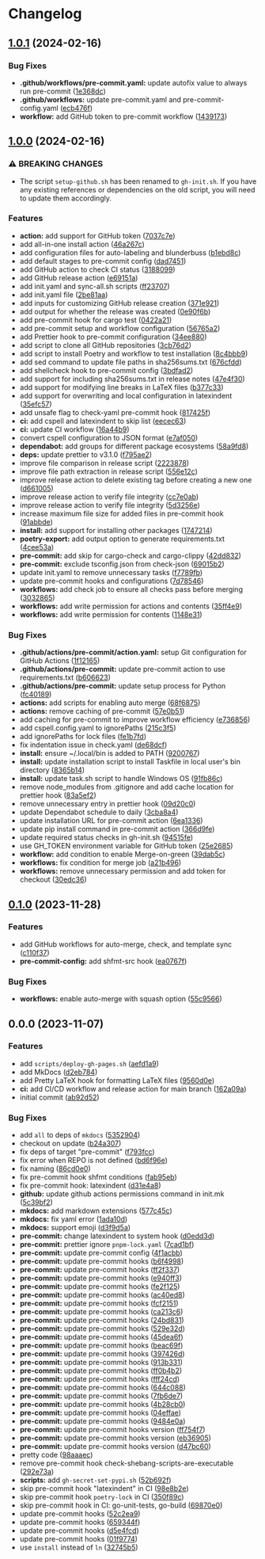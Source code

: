 # Changelog

## [1.0.1](https://github.com/liblaf/template/compare/v1.0.0...v1.0.1) (2024-02-16)


### Bug Fixes

* **.github/workflows/pre-commit.yaml:** update autofix value to always run pre-commit ([1e368dc](https://github.com/liblaf/template/commit/1e368dc1cd9ca8876b4cc26d93f89af949b12a49))
* **.github/workflows:** update pre-commit.yaml and pre-commit-config.yaml ([ecb476f](https://github.com/liblaf/template/commit/ecb476f22836bcea99721092d2d2f13520b81783))
* **workflow:** add GitHub token to pre-commit workflow ([1439173](https://github.com/liblaf/template/commit/1439173ba370d50994741e0eae6912737950a134))

## [1.0.0](https://github.com/liblaf/template/compare/v0.1.0...v1.0.0) (2024-02-16)


### ⚠ BREAKING CHANGES

* The script `setup-github.sh` has been renamed to `gh-init.sh`. If you have any existing references or dependencies on the old script, you will need to update them accordingly.

### Features

* **action:** add support for GitHub token ([7037c7e](https://github.com/liblaf/template/commit/7037c7e40b4f0fd6dc804f29e517a93c677c9e0a))
* add all-in-one install action ([46a267c](https://github.com/liblaf/template/commit/46a267cb4baa9ee9e06848c0c55fca1d95aa0d89))
* add configuration files for auto-labeling and blunderbuss ([b1ebd8c](https://github.com/liblaf/template/commit/b1ebd8cbc054d9e669bc32903660457df7df986c))
* add default stages to pre-commit config ([dad7451](https://github.com/liblaf/template/commit/dad7451bcee792094710e45bfad90b034effdf71))
* add GitHub action to check CI status ([3188099](https://github.com/liblaf/template/commit/318809930eb9655cd2529b69de446e9d845e1989))
* add GitHub release action ([e69151a](https://github.com/liblaf/template/commit/e69151a9e8753f5e3414312ddc8dfc510e2fc2e9))
* add init.yaml and sync-all.sh scripts ([ff23707](https://github.com/liblaf/template/commit/ff2370780cec5f490307618956ba5a13ddda15ea))
* add init.yaml file ([2be81aa](https://github.com/liblaf/template/commit/2be81aa5e9ea61b3fa0f49c8065926cda24c9ccc))
* add inputs for customizing GitHub release creation ([371e921](https://github.com/liblaf/template/commit/371e9211e30d9c656fb38340c4ebdf4d3be9e0b3))
* add output for whether the release was created ([0e90f6b](https://github.com/liblaf/template/commit/0e90f6ba2a1a81740a943a6857a02c2414f1dc25))
* add pre-commit hook for cargo test ([0422a21](https://github.com/liblaf/template/commit/0422a21bab530a7c0bb04cbef5e866f879fef2c1))
* add pre-commit setup and workflow configuration ([56765a2](https://github.com/liblaf/template/commit/56765a2c770b6bcb03cce1a3ea4b8d0c606aecfd))
* add Prettier hook to pre-commit configuration ([34ee880](https://github.com/liblaf/template/commit/34ee880e6e64fe3f4012bf5752f3177ed8f94fe5))
* add script to clone all GitHub repositories ([3cb76d2](https://github.com/liblaf/template/commit/3cb76d2c90e9c7ce06b2bb62c2684d7218543f3f))
* add script to install Poetry and workflow to test installation ([8c4bbb9](https://github.com/liblaf/template/commit/8c4bbb92a0a6f1a905df6cae48e078ad424efd0c))
* add sed command to update file paths in sha256sums.txt ([676cfdd](https://github.com/liblaf/template/commit/676cfddc011d8c9023d9787373300ec3bd68addb))
* add shellcheck hook to pre-commit config ([3bdfad2](https://github.com/liblaf/template/commit/3bdfad2fde4d53f8fffd6e191071d1aa85b74b31))
* add support for including sha256sums.txt in release notes ([47e4f30](https://github.com/liblaf/template/commit/47e4f302b6f8d99f8c35ebc8761931ba8b262f88))
* add support for modifying line breaks in LaTeX files ([b377c33](https://github.com/liblaf/template/commit/b377c33049668c9619960230cc4fc3e53a905648))
* add support for overwriting and local configuration in latexindent ([35efc57](https://github.com/liblaf/template/commit/35efc574d3571ff4c73d8d49a936a3e4d180ba0e))
* add unsafe flag to check-yaml pre-commit hook ([817425f](https://github.com/liblaf/template/commit/817425fca494284533e7be5079a15cd2eebad384))
* **ci:** add cspell and latexindent to skip list ([eecec63](https://github.com/liblaf/template/commit/eecec63413c15e0df207a154d446d01b35aa054f))
* **ci:** update CI workflow ([16a44b9](https://github.com/liblaf/template/commit/16a44b9d6376511ccd0ae52d96a47bb80af25610))
* convert cspell configuration to JSON format ([e7af050](https://github.com/liblaf/template/commit/e7af05037b75f1721d51da2ab0701b3b5f40dcc8))
* **dependabot:** add groups for different package ecosystems ([58a9fd8](https://github.com/liblaf/template/commit/58a9fd8d46b0e6617d593cd0ff0ae0debbbf3fc6))
* **deps:** update prettier to v3.1.0 ([f795ae2](https://github.com/liblaf/template/commit/f795ae28d6c9389ab51326adb58dba1c35688322))
* improve file comparison in release script ([2223878](https://github.com/liblaf/template/commit/222387854cfc07ec2b6779d424dab8fa537773c9))
* improve file path extraction in release script ([556e12c](https://github.com/liblaf/template/commit/556e12c610bd427eb7271b277a06162ec3254927))
* improve release action to delete existing tag before creating a new one ([d661005](https://github.com/liblaf/template/commit/d661005b7ee7057b70885ea215a8be846f632247))
* improve release action to verify file integrity ([cc7e0ab](https://github.com/liblaf/template/commit/cc7e0ab8d92af502956d2844e21d6f4872e54d5b))
* improve release action to verify file integrity ([5d3256e](https://github.com/liblaf/template/commit/5d3256eed52f890225100c5c431635f2bcdc000b))
* increase maximum file size for added files in pre-commit hook ([91abbde](https://github.com/liblaf/template/commit/91abbde795f99941f6f1503b3d944f8b897bfd8a))
* **install:** add support for installing other packages ([1747214](https://github.com/liblaf/template/commit/17472145d6118f4b2efd6a97766b8fbf8b4f9b58))
* **poetry-export:** add output option to generate requirements.txt ([4cee53a](https://github.com/liblaf/template/commit/4cee53a1e923ebc57bb325fa935b481048caddb2))
* **pre-commit:** add skip for cargo-check and cargo-clippy ([42dd832](https://github.com/liblaf/template/commit/42dd83260009cec92d6ca98b636502fa4166a0e9))
* **pre-commit:** exclude tsconfig.json from check-json ([69015b2](https://github.com/liblaf/template/commit/69015b27e2fa95a78eebde231327aa4ca5c3698a))
* update init.yaml to remove unnecessary tasks ([f7789fb](https://github.com/liblaf/template/commit/f7789fb0bb034f483dfda8dc2114d8dc2f64ed4b))
* update pre-commit hooks and configurations ([7d78546](https://github.com/liblaf/template/commit/7d785462fb0408378ad4be2d027ecac6682fef0f))
* **workflows:** add check job to ensure all checks pass before merging ([3032865](https://github.com/liblaf/template/commit/3032865ff52b54524d06f4d1a1db5adfd10d347c))
* **workflows:** add write permission for actions and contents ([35ff4e9](https://github.com/liblaf/template/commit/35ff4e9d247ff252564092308d42cddb6a31989d))
* **workflows:** add write permission for contents ([1148e31](https://github.com/liblaf/template/commit/1148e316c316f173c53bd899b12d6035cc51bf15))


### Bug Fixes

* **.github/actions/pre-commit/action.yaml:** setup Git configuration for GitHub Actions ([1f12165](https://github.com/liblaf/template/commit/1f1216566f939aaa7dc6c713265b41d29ace76ff))
* **.github/actions/pre-commit:** update pre-commit action to use requirements.txt ([b606623](https://github.com/liblaf/template/commit/b606623554a0ab89d8bd3c2be0ee4f5e056283a8))
* **.github/actions/pre-commit:** update setup process for Python ([fc40189](https://github.com/liblaf/template/commit/fc40189f085f3a2cea750ef436a1e1569b0e5e65))
* **actions:** add scripts for enabling auto merge ([68f6875](https://github.com/liblaf/template/commit/68f68757f3cd536a752c988dbaf5b6277f556ac6))
* **actions:** remove caching of pre-commit ([57e0b51](https://github.com/liblaf/template/commit/57e0b51444087089c72ba062ed5a45718c931851))
* add caching for pre-commit to improve workflow efficiency ([e736856](https://github.com/liblaf/template/commit/e736856c99cc57ce18be76b8e74fbca9af81544a))
* add cspell.config.yaml to ignorePaths ([215c3f5](https://github.com/liblaf/template/commit/215c3f5b53366458368ffad63afb9c70ff8780ba))
* add ignorePaths for lock files ([fe1b7fd](https://github.com/liblaf/template/commit/fe1b7fd1f2ba0804687e7495133e17cf03bf6b94))
* fix indentation issue in check.yaml ([de68dcf](https://github.com/liblaf/template/commit/de68dcfe88704e52be6d6b115bdbb9ebf86d4d6e))
* **install:** ensure ~/.local/bin is added to PATH ([9200767](https://github.com/liblaf/template/commit/92007671721c4e6bcaa8c92cfa41d9a1bc45adf4))
* **install:** update installation script to install Taskfile in local user's bin directory ([8365b14](https://github.com/liblaf/template/commit/8365b147b0549252f2937a7aade970fe53c7e57b))
* **install:** update task.sh script to handle Windows OS ([91fb86c](https://github.com/liblaf/template/commit/91fb86cce1af52e227c0c23845ca168a4cc5dd70))
* remove node_modules from .gitignore and add cache location for prettier hook ([83a5ef2](https://github.com/liblaf/template/commit/83a5ef2bc31dd40eca153689977f4be81e029208))
* remove unnecessary entry in prettier hook ([09d20c0](https://github.com/liblaf/template/commit/09d20c043f609ebb77690d667ad20c65359a4a48))
* update Dependabot schedule to daily ([3cba8a4](https://github.com/liblaf/template/commit/3cba8a408fb56957f01a9b6f49ddb4a8631af188))
* update installation URL for pre-commit action ([6ea1336](https://github.com/liblaf/template/commit/6ea13363f39963a9874db28f59f51875cd7bc162))
* update pip install command in pre-commit action ([366d9fe](https://github.com/liblaf/template/commit/366d9fef6b97e6e5baf81519e7cf6d0f06339b37))
* update required status checks in gh-init.sh ([94515fe](https://github.com/liblaf/template/commit/94515feacda43a356310fd6cce6a4edc132222af))
* use GH_TOKEN environment variable for GitHub token ([25e2685](https://github.com/liblaf/template/commit/25e26856e4af2be405e301cc6971e6fb9d1b79fd))
* **workflow:** add condition to enable Merge-on-green ([39dab5c](https://github.com/liblaf/template/commit/39dab5cdcd7b2d72ec4b829ff8b7fc86d1277da6))
* **workflows:** fix condition for merge job ([a21b496](https://github.com/liblaf/template/commit/a21b4964ecc756d21726a186616586e98176977e))
* **workflows:** remove unnecessary permission and add token for checkout ([30edc36](https://github.com/liblaf/template/commit/30edc36f1e27743a33c152b490a0a03fc3abac46))

## [0.1.0](https://github.com/liblaf/template/compare/v0.0.0...v0.1.0) (2023-11-28)

### Features

- add GitHub workflows for auto-merge, check, and template sync ([c110f37](https://github.com/liblaf/template/commit/c110f37fb6e52656e885ef5dd28184691b06ca98))
- **pre-commit-config:** add shfmt-src hook ([ea0767f](https://github.com/liblaf/template/commit/ea0767f88dfbed4a1f69ffbd86dcf1a2afd068fd))

### Bug Fixes

- **workflows:** enable auto-merge with squash option ([55c9566](https://github.com/liblaf/template/commit/55c9566a4c7b1fb6eb5c605543435eeaf63be16d))

## 0.0.0 (2023-11-07)

### Features

- add `scripts/deploy-gh-pages.sh` ([aefd1a9](https://github.com/liblaf/template/commit/aefd1a9f01d9667945d2f7e0b734f93b87ee4b76))
- add MkDocs ([d2eb784](https://github.com/liblaf/template/commit/d2eb784fb7a10f0900a388075d26627bda049788))
- add Pretty LaTeX hook for formatting LaTeX files ([9560d0e](https://github.com/liblaf/template/commit/9560d0ef3fd2aec22da85e469002f9b4e14f4efe))
- **ci:** add CI/CD workflow and release action for main branch ([162a09a](https://github.com/liblaf/template/commit/162a09a28c72fb74e50d90d0dc157f746475d45b))
- initial commit ([ab92d52](https://github.com/liblaf/template/commit/ab92d52c86af6f18170ac475663c97e091a0e6a5))

### Bug Fixes

- add `all` to deps of `mkdocs` ([5352904](https://github.com/liblaf/template/commit/5352904b24fa222dc65bfe6b375395aa92fcb8e7))
- checkout on update ([b24a307](https://github.com/liblaf/template/commit/b24a307e471e7694556c4ea9fd9c27eb30188c4d))
- fix deps of target "pre-commit" ([f793fcc](https://github.com/liblaf/template/commit/f793fcc81616c5794fc62b3fdf03ba6dde030417))
- fix error when REPO is not defined ([bd6f96e](https://github.com/liblaf/template/commit/bd6f96ec30b7a185f7ed58bed5447bb672b7102a))
- fix naming ([86cd0e0](https://github.com/liblaf/template/commit/86cd0e04d5f27f55511e331f02d3d829ef865233))
- fix pre-commit hook shfmt conditions ([fab95eb](https://github.com/liblaf/template/commit/fab95ebe90589bc573ee183eff74abb32f46fb79))
- fix pre-commit hook: latexindent ([d31e4a8](https://github.com/liblaf/template/commit/d31e4a8482e8d3d0b87ad5d7960f801cdeb9825a))
- **github:** update github actions permissions command in init.mk ([5c39bf2](https://github.com/liblaf/template/commit/5c39bf28e7610bc9c02c277844f9b11769705d6f))
- **mkdocs:** add markdown extensions ([577c45c](https://github.com/liblaf/template/commit/577c45cc6690cf19f2f1ec2f86d0165935550ae0))
- **mkdocs:** fix yaml error ([1ada10d](https://github.com/liblaf/template/commit/1ada10dc8ab203339c4a45f060cbca57cce3b4fc))
- **mkdocs:** support emoji ([d3f9d5a](https://github.com/liblaf/template/commit/d3f9d5ab7822dca4b5b9a8c7f071c625c86b6694))
- **pre-commit:** change latexindent to system hook ([d0edd3d](https://github.com/liblaf/template/commit/d0edd3d1e6dbf481aed13a5ff4bf4d53eb6195f5))
- **pre-commit:** prettier ignore `pnpm-lock.yaml` ([7cad1bf](https://github.com/liblaf/template/commit/7cad1bfecacc21f7e5ac0f7619ed1bf587c25ca0))
- **pre-commit:** update pre-commit config ([4f1acbb](https://github.com/liblaf/template/commit/4f1acbb07668e15a35db1af9cb0e2287549b4d81))
- **pre-commit:** update pre-commit hooks ([b6f4998](https://github.com/liblaf/template/commit/b6f499830fb738df9dab78adfeb4c3bc5551b8dd))
- **pre-commit:** update pre-commit hooks ([ff2f337](https://github.com/liblaf/template/commit/ff2f337063accbb2431bdb627844af100f804839))
- **pre-commit:** update pre-commit hooks ([e940ff3](https://github.com/liblaf/template/commit/e940ff36378be06289e70f88b5df6151a4f540da))
- **pre-commit:** update pre-commit hooks ([fe2f125](https://github.com/liblaf/template/commit/fe2f125d4249233acf60353bb3225a7615b26b14))
- **pre-commit:** update pre-commit hooks ([ac40ed8](https://github.com/liblaf/template/commit/ac40ed82cdcc0fb786c0070488749d50c610cf35))
- **pre-commit:** update pre-commit hooks ([fcf2151](https://github.com/liblaf/template/commit/fcf215143fc553c15f50800f4465a09d3309d93d))
- **pre-commit:** update pre-commit hooks ([ca213c6](https://github.com/liblaf/template/commit/ca213c6b477443c2f966929fbcd8892eca9c4630))
- **pre-commit:** update pre-commit hooks ([24bd831](https://github.com/liblaf/template/commit/24bd8311fa6902acd68d3d577a8113a9667d7f5f))
- **pre-commit:** update pre-commit hooks ([529e32d](https://github.com/liblaf/template/commit/529e32d204088e904f2a49d8f743788d74703214))
- **pre-commit:** update pre-commit hooks ([45dea6f](https://github.com/liblaf/template/commit/45dea6f85f3761572dd2b4b8b6a97c8d94774446))
- **pre-commit:** update pre-commit hooks ([beac69f](https://github.com/liblaf/template/commit/beac69f08598d99a4321f56abbf2e4451ac1687d))
- **pre-commit:** update pre-commit hooks ([397426d](https://github.com/liblaf/template/commit/397426db6232603b78775fc8c79adca1f55678a0))
- **pre-commit:** update pre-commit hooks ([913b331](https://github.com/liblaf/template/commit/913b3314a3ab00a0d506a977d7c928e425c3b005))
- **pre-commit:** update pre-commit hooks ([ff0b4b2](https://github.com/liblaf/template/commit/ff0b4b28e5553d7dc07f30588d4855b4211d8ed7))
- **pre-commit:** update pre-commit hooks ([fff24cd](https://github.com/liblaf/template/commit/fff24cd9b452420d62e7393e5a3fbf220bc52010))
- **pre-commit:** update pre-commit hooks ([644c088](https://github.com/liblaf/template/commit/644c08889decd0446d593b3869187aca9d649b4e))
- **pre-commit:** update pre-commit hooks ([7fb6de7](https://github.com/liblaf/template/commit/7fb6de7b57dd9cac2fa6d0ced91ee4541bed29cb))
- **pre-commit:** update pre-commit hooks ([4b28cb0](https://github.com/liblaf/template/commit/4b28cb061b2426a598dba96164a440e2c78ec84f))
- **pre-commit:** update pre-commit hooks ([04effae](https://github.com/liblaf/template/commit/04effae33d0595d3953b2ba3d59040f3569a9bfa))
- **pre-commit:** update pre-commit hooks ([9484e0a](https://github.com/liblaf/template/commit/9484e0a30396afe5e2d2788675100304d54e088e))
- **pre-commit:** update pre-commit hooks version ([ff754f7](https://github.com/liblaf/template/commit/ff754f708f4edc56b2bd744e3de1208e2fe02db5))
- **pre-commit:** update pre-commit hooks version ([eb36905](https://github.com/liblaf/template/commit/eb36905d7559b053f09272a09af5d01136cd303a))
- **pre-commit:** update pre-commit hooks version ([d47bc60](https://github.com/liblaf/template/commit/d47bc6079899495c74e41fc8d0a0ad83956261bd))
- pretty code ([98aaaec](https://github.com/liblaf/template/commit/98aaaec2a3dad09a10086872dae81dd866095141))
- remove pre-commit hook check-shebang-scripts-are-executable ([292e73a](https://github.com/liblaf/template/commit/292e73a11f75ea14d1bf7bfe297cbaa807760e2e))
- **scripts:** add `gh-secret-set-pypi.sh` ([52b692f](https://github.com/liblaf/template/commit/52b692f1b542dce446bbf83e363c35e92db1dba8))
- skip pre-commit hook "latexindent" in CI ([98e8b2e](https://github.com/liblaf/template/commit/98e8b2e7e40c3711ed6501659ad4ca31bddd0345))
- skip pre-commit hook `poetry-lock` in CI ([350f89c](https://github.com/liblaf/template/commit/350f89c3309fbd0aa3ca8d45ad5f5b060b42e94d))
- skip pre-commit hook in CI: go-unit-tests, go-build ([69870e0](https://github.com/liblaf/template/commit/69870e0e013f3f6a5cac7b74010390195cb73322))
- update pre-commit hooks ([52c2ea9](https://github.com/liblaf/template/commit/52c2ea914d42730109e4ad2aa9b1ea681263bc2e))
- update pre-commit hooks ([659344f](https://github.com/liblaf/template/commit/659344f086cd5aa4ae498fcb13bf2171518ae908))
- update pre-commit hooks ([d5e4fcd](https://github.com/liblaf/template/commit/d5e4fcd7a71b420c2e2bb744de855f3ecd40ac21))
- update pre-commit hooks ([01f9774](https://github.com/liblaf/template/commit/01f9774721c5713c84db0c27367203f245ea0702))
- use `install` instead of `ln` ([32745b5](https://github.com/liblaf/template/commit/32745b504b538498d984385deda966ec732cd74b))
